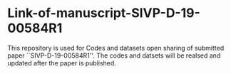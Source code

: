 # Link-of-manuscript-SIVP-D-19-00584R1
This repository is used for Codes and datasets open sharing of submitted paper ``SIVP-D-19-00584R1''.
The codes and datsets will be realsed and updated after the paper is published.
